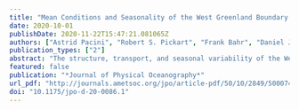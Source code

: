 ```yaml
---
title: "Mean Conditions and Seasonality of the West Greenland Boundary Current System near Cape Farewell"
date: 2020-10-01
publishDate: 2020-11-22T15:47:21.081065Z
authors: ["Astrid Pacini", "Robert S. Pickart", "Frank Bahr", "Daniel J. Torres", "Andrée L. Ramsey", "James Holte", "Johannes Karstensen", "Marilena Oltmanns", "Fiammetta Straneo", "Isabela Astiz Le Bras", "G. W. K. Moore", "M. Femke de Jong"]
publication_types: ["2"]
abstract: "The structure, transport, and seasonal variability of the West Greenland boundary current system near Cape Farewell are investigated using a high-resolution mooring array deployed from 2014 to 2018. The boundary current system is comprised of three components: the West Greenland Coastal Current, which advects cold and fresh Upper Polar Water (UPW); the West Greenland Current, which transports warm and salty Irminger Water (IW) along the upper slope and UPW at the surface; and the Deep Western Boundary Current, which advects dense overflow waters. Labrador Sea Water (LSW) is prevalent at the seaward side of the array within an offshore recirculation gyre and at the base of the West Greenland Current. The 4-yr mean transport of the full boundary current system is 31.1 ± 7.4 Sv (1 Sv ≡ 106 m3 s−1), with no clear seasonal signal. However, the individual water mass components exhibit seasonal cycles in hydrographic properties and transport. LSW penetrates the boundary current locally, through entrainment/mixing from the adjacent recirculation gyre, and also enters the current upstream in the Irminger Sea. IW is modified through air–sea interaction during winter along the length of its trajectory around the Irminger Sea, which converts some of the water to LSW. This, together with the seasonal increase in LSW entering the current, results in an anticorrelation in transport between these two water masses. The seasonality in UPW transport can be explained by remote wind forcing and subsequent adjustment via coastal trapped waves. Our results provide the first quantitatively robust observational description of the boundary current in the eastern Labrador Sea."
featured: false
publication: "*Journal of Physical Oceanography*"
url_pdf: "http://journals.ametsoc.org/jpo/article-pdf/50/10/2849/5000740/jpod200086.pdf"
doi: "10.1175/jpo-d-20-0086.1"
---
```


